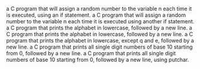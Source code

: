 a C program that will assign a random number to the variable n each time it is executed, using an if statement.
a C program that will assign a random number to the variable n each time it is executed using another if statement.
a C program that prints the alphabet in lowercase, followed by a new line.
a C program that prints the alphabet in lowercase, followed by a new line.
a C program that prints the alphabet in lowercase, except q and e, followed by a new line.
a C program that prints all single digit numbers of base 10 starting from 0, followed by a new line.
a C program that prints all single digit numbers of base 10 starting from 0, followed by a new line, using putchar.
